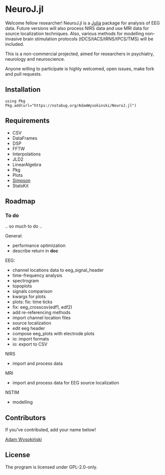 # NeuroJ.jl

Welcome fellow researcher! NeuroJ.jl is a [Julia](https://julialang.org) package for analysis of EEG data. Future versions will also process NIRS data and use MRI data for source localization techniques. Also, various methods for modelling non-invasive brain stimulation protocols (tDCS/tACS/tRNS/tPCS/TMS) will be included.

This is a non-commercial projected, aimed for researchers in psychiatry, neurology and neuroscience.

Anyone willing to participate is highly welcomed, open issues, make fork and pull requests.

## Installation

```
using Pkg
Pkg.add(url="https://notabug.org/AdamWysokinski/NeuroJ.jl")
```

## Requirements

- CSV
- DataFrames
- DSP
- FFTW
- Interpolations
- JLD2
- LinearAlgebra
- Pkg
- Plots
- [Simpson](https://notabug.org/AdamWysokinski/Simpson.jl)
- StatsKit

## Roadmap

### To do

.. so much to do ..

General:
- performance optimization
- describe return in __doc__

EEG:
- channel locations data to eeg_signal_header
- time-frequency analysis
- spectrogram
- topoplots
- signals comparison
- kwargs for plots
- plots: fix: time ticks
- fix: eeg_crosscov(edf1, edf2)
- add re-referencing methods
- import channel location files
- source localization
- edit eeg header
- compose eeg_plots with electrode plots
- io: import formats
- io: export to CSV

NIRS
- import and process data

MRI
- import and process data for EEG source localization

NSTIM
- modelling

## Contributors

If you've contributed, add your name below!

[Adam Wysokiński](adam.wysokinski@umed.lodz.pl)

## License

The program is licensed under GPL-2.0-only.